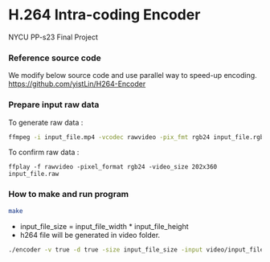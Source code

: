 # H.264 Intra-coding Encoder

NYCU PP-s23 Final Project

### Reference source code
We modify below source code and use parallel way to speed-up encoding.
https://github.com/yistLin/H264-Encoder

### Prepare input raw data
To generate raw data :
```bash
ffmpeg -i input_file.mp4 -vcodec rawvideo -pix_fmt rgb24 input_file.rgb
```

To confirm raw data :
```
ffplay -f rawvideo -pixel_format rgb24 -video_size 202x360 input_file.raw
```

### How to make and run program
```bash
make 
```

* input_file_size = input_file_width * input_file_height
* h264 file will be generated in video folder.

```bash
./encoder -v true -d true -size input_file_size -input video/input_file.rgb -output video/input_file.264
```

